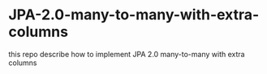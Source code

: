 # JPA-2.0-many-to-many-with-extra-columns
this repo describe how to implement JPA 2.0 many-to-many with extra columns
